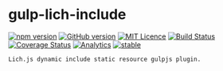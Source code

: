 # gulp-lich-include
[![npm version](https://badge.fury.io/js/gulp-lich-include.svg)](https://badge.fury.io/js/gulp-lich-include)
[![GitHub version](https://badge.fury.io/gh/dmoosocool%2Fgulp-lich-include.svg)](https://badge.fury.io/gh/dmoosocool%2Fgulp-lich-include)
[![MIT Licence](https://badges.frapsoft.com/os/mit/mit.svg?v=103)](https://opensource.org/licenses/mit-license.php)
[![Build Status](https://travis-ci.org/dmoosocool/gulp-Lich-include.svg?branch=master)](https://travis-ci.org/dmoosocool/gulp-Lich-include)
[![Coverage Status](https://coveralls.io/repos/github/dmoosocool/gulp-Lich-include/badge.svg?branch=master)](https://coveralls.io/github/dmoosocool/gulp-Lich-include?branch=master)
[![Analytics](https://ga-beacon.appspot.com/UA-105257469-1/gulp-lich-include)](https://github.com/dmoosocool/gulp-Lich-include)
[![stable](http://badges.github.io/stability-badges/dist/stable.svg)](http://github.com/badges/stability-badges)

```
Lich.js dynamic include static resource gulpjs plugin.
```
